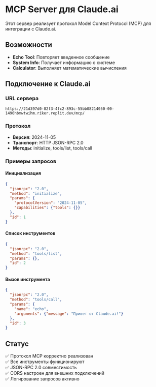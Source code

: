 # MCP Server для Claude.ai

Этот сервер реализует протокол Model Context Protocol (MCP) для интеграции с Claude.ai.

## Возможности

- **Echo Tool**: Повторяет введенное сообщение
- **System Info**: Получает информацию о системе  
- **Calculator**: Выполняет математические вычисления

## Подключение к Claude.ai

### URL сервера
```
https://21d397d0-82f3-4fc2-893c-55bb08214050-00-1490hbmwtwihm.riker.replit.dev/mcp/
```

### Протокол
- **Версия**: 2024-11-05
- **Транспорт**: HTTP JSON-RPC 2.0
- **Методы**: initialize, tools/list, tools/call

### Примеры запросов

#### Инициализация
```json
{
  "jsonrpc": "2.0",
  "method": "initialize",
  "params": {
    "protocolVersion": "2024-11-05",
    "capabilities": {"tools": {}}
  },
  "id": 1
}
```

#### Список инструментов
```json
{
  "jsonrpc": "2.0",
  "method": "tools/list",
  "params": {},
  "id": 2
}
```

#### Вызов инструмента
```json
{
  "jsonrpc": "2.0",
  "method": "tools/call",
  "params": {
    "name": "echo",
    "arguments": {"message": "Привет от Claude.ai!"}
  },
  "id": 3
}
```

## Статус

✅ Протокол MCP корректно реализован  
✅ Все инструменты функционируют  
✅ JSON-RPC 2.0 совместимость  
✅ CORS настроен для внешних подключений  
✅ Логирование запросов активно